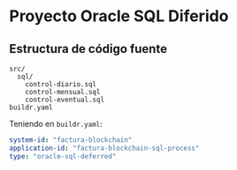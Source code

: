 # Proyecto Oracle SQL Diferido

## Estructura de código fuente

```tree
src/
  sql/
    control-diario.sql
    control-mensual.sql
    control-eventual.sql
buildr.yaml
```

Teniendo en `buildr.yaml`:

```yaml
system-id: "factura-blockchain"
application-id: "factura-blockchain-sql-process"
type: "oracle-sql-deferred"
```
